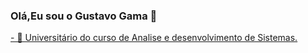 ### Olá,Eu sou o Gustavo Gama 👋
 <div>
  <a href="https://github.com/Gustavo494-ux">
   
</div>
- 🔭 Universitário do curso de Analise e desenvolvimento de Sistemas.
<!--


- 🌱 I’m currently learning ...
- 👯 I’m looking to collaborate on ...
- 🤔 I’m looking for help with ...
- 💬 Ask me about ...
- 📫 How to reach me: ...
- 😄 Pronouns: ...
- ⚡ Fun fact: ...
-->
